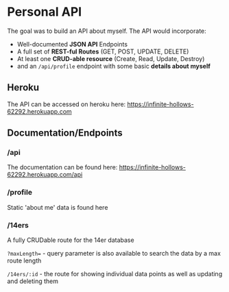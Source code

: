 # Personal API

The goal was to build an API about myself. The API would incorporate:
* Well-documented **JSON API** Endpoints
* A full set of **REST-ful Routes** (GET, POST, UPDATE, DELETE)
* At least one **CRUD-able resource** (Create, Read, Update, Destroy)
* and an `/api/profile` endpoint with some basic **details about myself**

## Heroku
The API can be accessed on heroku here: https://infinite-hollows-62292.herokuapp.com

## Documentation/Endpoints
### /api
The documentation can be found here: https://infinite-hollows-62292.herokuapp.com/api

### /profile
Static 'about me' data is found here

### /14ers
A fully CRUDable route for the 14er database

`?maxLength=` - query parameter is also available to search the data by a max route length

`/14ers/:id` - the route for showing individual data points as well as updating and deleting them